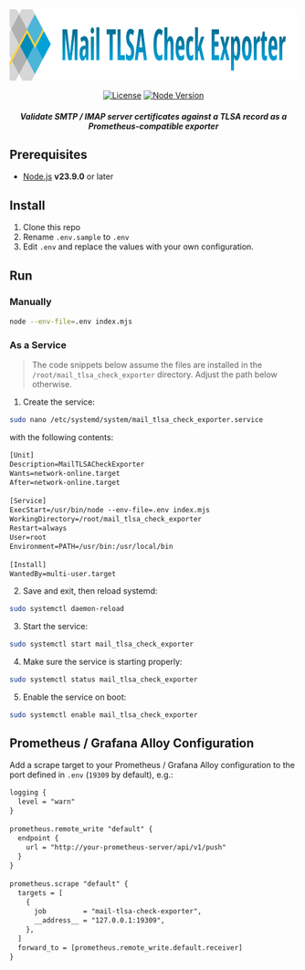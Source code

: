 <div align="center">
  
<img src="https://raw.githubusercontent.com/ietf-tools/common/main/assets/logos/mail-tlsa-check-exporter.svg" alt="Mail TLSA Check Exporter" height="125" />

[![License](https://img.shields.io/github/license/ietf-tools/mail-tlsa-check-exporter)](https://github.com/ietf-tools/mail-tlsa-check-exporter/blob/main/LICENSE)
[![Node Version](https://img.shields.io/badge/node.js->=23.9-green?logo=node.js&logoColor=white)](#prerequisites)

##### Validate SMTP / IMAP server certificates against a TLSA record as a Prometheus-compatible exporter

</div>

## Prerequisites

- [Node.js](https://nodejs.org/) **v23.9.0** or later

## Install

1. Clone this repo
2. Rename `.env.sample` to `.env`
3. Edit `.env` and replace the values with your own configuration.

## Run

### Manually

```sh
node --env-file=.env index.mjs
```

### As a Service

> The code snippets below assume the files are installed in the `/root/mail_tlsa_check_exporter` directory. Adjust the path below otherwise.

1. Create the service:
  ```sh
  sudo nano /etc/systemd/system/mail_tlsa_check_exporter.service
  ```
  with the following contents:
  ```service
  [Unit]
  Description=MailTLSACheckExporter
  Wants=network-online.target
  After=network-online.target
  
  [Service]
  ExecStart=/usr/bin/node --env-file=.env index.mjs
  WorkingDirectory=/root/mail_tlsa_check_exporter
  Restart=always
  User=root
  Environment=PATH=/usr/bin:/usr/local/bin
  
  [Install]
  WantedBy=multi-user.target
  ```
2. Save and exit, then reload systemd:
  ```sh
  sudo systemctl daemon-reload
  ```
3. Start the service:
  ```sh
  sudo systemctl start mail_tlsa_check_exporter
  ```
4. Make sure the service is starting properly:
  ```sh
  sudo systemctl status mail_tlsa_check_exporter
  ```
5. Enable the service on boot:
  ```sh
  sudo systemctl enable mail_tlsa_check_exporter
  ```


## Prometheus / Grafana Alloy Configuration

Add a scrape target to your Prometheus / Grafana Alloy configuration to the port defined in `.env` (`19309` by default), e.g.:

```river
logging {
  level = "warn"
}

prometheus.remote_write "default" {
  endpoint {
    url = "http://your-prometheus-server/api/v1/push"
  }
}

prometheus.scrape "default" {
  targets = [
    {
      job         = "mail-tlsa-check-exporter",
      __address__ = "127.0.0.1:19309",
    },
  ]
  forward_to = [prometheus.remote_write.default.receiver]
}
```
